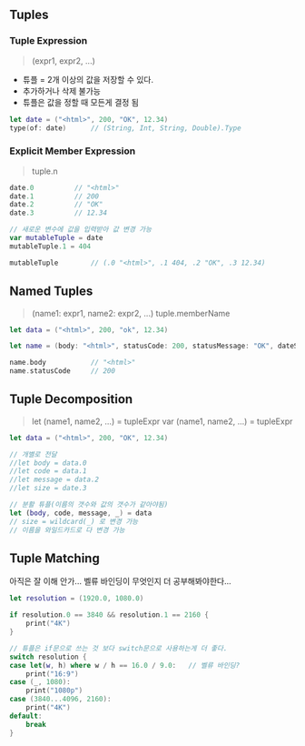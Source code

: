 ## Tuples
### Tuple Expression
> (expr1, expr2, ...)
- 튜플 = 2개 이상의 값을 저장할 수 있다.
- 추가하거나 삭제 불가능
- 튜플은 값을 정할 때 모든게 결정 됨

```swift
let date = ("<html>", 200, "OK", 12.34)
type(of: date)		// (String, Int, String, Double).Type
```

### Explicit Member Expression
> tuple.n

```swift
date.0			// "<html>"
date.1			// 200
date.2			// "OK"
date.3			// 12.34

// 새로운 변수에 값을 입력받아 값 변경 가능
var mutableTuple = date
mutableTuple.1 = 404

mutableTuple		// (.0 "<html>", .1 404, .2 "OK", .3 12.34)
```

## Named Tuples
> (name1: expr1, name2: expr2, ...)
tuple.memberName

```swift
let data = ("<html>", 200, "ok", 12.34)

let name = (body: "<html>", statusCode: 200, statusMessage: "OK", dateSize: 12.34)

name.body			// "<html>"
name.statusCode		// 200
```

## Tuple Decomposition
> let (name1, name2, ...) = tupleExpr
var (name1, name2, ...) = tupleExpr

```swift
let data = ("<html>", 200, "OK", 12.34)

// 개별로 전달
//let body = data.0
//let code = data.1
//let message = data.2
//let size = date.3

// 분활 튜플(이름의 갯수와 값의 갯수가 같아야됨)
let (body, code, message, _) = data
// size = wildcard(_) 로 변경 가능
// 이름을 와일드카드로 다 변경 가능
```

## Tuple Matching
아직은 잘 이해 안가... 벨류 바인딩이 무엇인지 더 공부해봐야한다...

```swift
let resolution = (1920.0, 1080.0)

if resolution.0 == 3840 && resolution.1 == 2160 {
    print("4K")
}

// 튜플은 if문으로 쓰는 것 보다 switch문으로 사용하는게 더 좋다.
switch resolution {
case let(w, h) where w / h == 16.0 / 9.0:   // 벨류 바인딩?
    print("16:9")
case (_, 1080):
    print("1080p")
case (3840...4096, 2160):
    print("4K")
default:
    break
}
```


